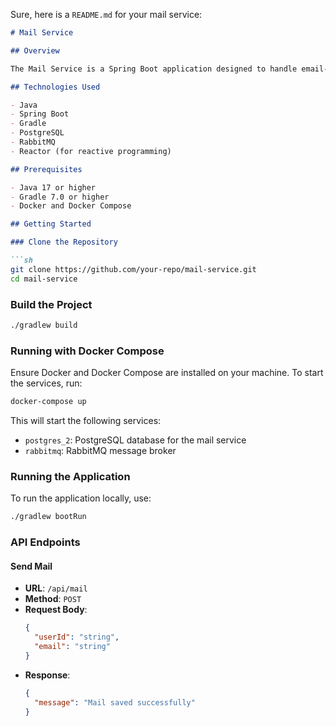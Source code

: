 
Sure, here is a `README.md` for your mail service:

```markdown
# Mail Service

## Overview

The Mail Service is a Spring Boot application designed to handle email-related operations. It uses PostgreSQL for data persistence and RabbitMQ for message brokering.

## Technologies Used

- Java
- Spring Boot
- Gradle
- PostgreSQL
- RabbitMQ
- Reactor (for reactive programming)

## Prerequisites

- Java 17 or higher
- Gradle 7.0 or higher
- Docker and Docker Compose

## Getting Started

### Clone the Repository

```sh
git clone https://github.com/your-repo/mail-service.git
cd mail-service
```

### Build the Project

```sh
./gradlew build
```

### Running with Docker Compose

Ensure Docker and Docker Compose are installed on your machine. To start the services, run:

```sh
docker-compose up
```

This will start the following services:
- `postgres_2`: PostgreSQL database for the mail service
- `rabbitmq`: RabbitMQ message broker

### Running the Application

To run the application locally, use:

```sh
./gradlew bootRun
```

### API Endpoints

#### Send Mail

- **URL**: `/api/mail`
- **Method**: `POST`
- **Request Body**:
  ```json
  {
    "userId": "string",
    "email": "string"
  }
  ```
- **Response**:
  ```json
  {
    "message": "Mail saved successfully"
  }
  ```